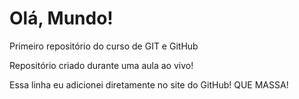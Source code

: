 # Olá, Mundo!
 Primeiro repositório do curso de GIT e GitHub

 Repositório criado durante uma aula ao vivo!

Essa linha eu adicionei diretamente no site do GitHub! QUE MASSA!
